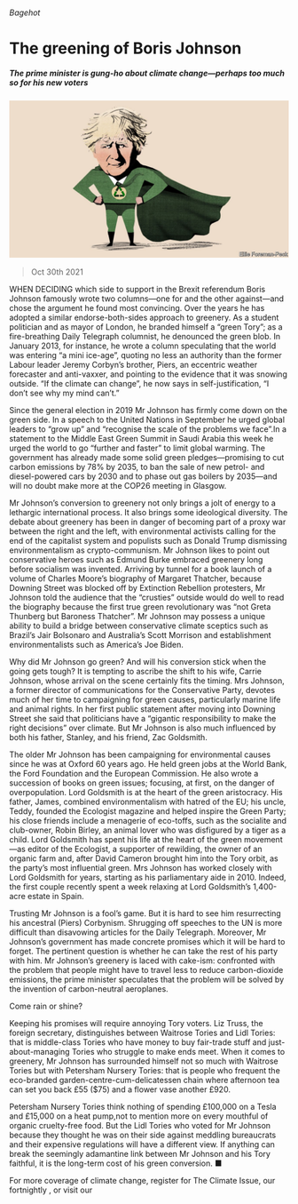 ###### Bagehot

# The greening of Boris Johnson 

##### The prime minister is gung-ho about climate change—perhaps too much so for his new voters 

![image](images/20211030_BRD000_1.jpg) 

> Oct 30th 2021 

WHEN DECIDING which side to support in the Brexit referendum Boris Johnson famously wrote two columns—one for and the other against—and chose the argument he found most convincing. Over the years he has adopted a similar endorse-both-sides approach to greenery. As a student politician and as mayor of London, he branded himself a “green Tory”; as a fire-breathing Daily Telegraph columnist, he denounced the green blob. In January 2013, for instance, he wrote a column speculating that the world was entering “a mini ice-age”, quoting no less an authority than the former Labour leader Jeremy Corbyn’s brother, Piers, an eccentric weather forecaster and anti-vaxxer, and pointing to the evidence that it was snowing outside. “If the climate can change”, he now says in self-justification, “I don’t see why my mind can’t.”

Since the general election in 2019 Mr Johnson has firmly come down on the green side. In a speech to the United Nations in September he urged global leaders to “grow up” and “recognise the scale of the problems we face”.In a statement to the Middle East Green Summit in Saudi Arabia this week he urged the world to go “further and faster” to limit global warming. The government has already made some solid green pledges—promising to cut carbon emissions by 78% by 2035, to ban the sale of new petrol- and diesel-powered cars by 2030 and to phase out gas boilers by 2035—and will no doubt make more at the COP26 meeting in Glasgow.


Mr Johnson’s conversion to greenery not only brings a jolt of energy to a lethargic international process. It also brings some ideological diversity. The debate about greenery has been in danger of becoming part of a proxy war between the right and the left, with environmental activists calling for the end of the capitalist system and populists such as Donald Trump dismissing environmentalism as crypto-communism. Mr Johnson likes to point out conservative heroes such as Edmund Burke embraced greenery long before socialism was invented. Arriving by tunnel for a book launch of a volume of Charles Moore’s biography of Margaret Thatcher, because Downing Street was blocked off by Extinction Rebellion protesters, Mr Johnson told the audience that the “crusties” outside would do well to read the biography because the first true green revolutionary was “not Greta Thunberg but Baroness Thatcher”. Mr Johnson may possess a unique ability to build a bridge between conservative climate sceptics such as Brazil’s Jair Bolsonaro and Australia’s Scott Morrison and establishment environmentalists such as America’s Joe Biden.

Why did Mr Johnson go green? And will his conversion stick when the going gets tough? It is tempting to ascribe the shift to his wife, Carrie Johnson, whose arrival on the scene certainly fits the timing. Mrs Johnson, a former director of communications for the Conservative Party, devotes much of her time to campaigning for green causes, particularly marine life and animal rights. In her first public statement after moving into Downing Street she said that politicians have a “gigantic responsibility to make the right decisions” over climate. But Mr Johnson is also much influenced by both his father, Stanley, and his friend, Zac Goldsmith.

The older Mr Johnson has been campaigning for environmental causes since he was at Oxford 60 years ago. He held green jobs at the World Bank, the Ford Foundation and the European Commission. He also wrote a succession of books on green issues; focusing, at first, on the danger of overpopulation. Lord Goldsmith is at the heart of the green aristocracy. His father, James, combined environmentalism with hatred of the EU; his uncle, Teddy, founded the Ecologist magazine and helped inspire the Green Party; his close friends include a menagerie of eco-toffs, such as the socialite and club-owner, Robin Birley, an animal lover who was disfigured by a tiger as a child. Lord Goldsmith has spent his life at the heart of the green movement—as editor of the Ecologist, a supporter of rewilding, the owner of an organic farm and, after David Cameron brought him into the Tory orbit, as the party’s most influential green. Mrs Johnson has worked closely with Lord Goldsmith for years, starting as his parliamentary aide in 2010. Indeed, the first couple recently spent a week relaxing at Lord Goldsmith’s 1,400-acre estate in Spain.

Trusting Mr Johnson is a fool’s game. But it is hard to see him resurrecting his ancestral (Piers) Corbynism. Shrugging off speeches to the UN is more difficult than disavowing articles for the Daily Telegraph. Moreover, Mr Johnson’s government has made concrete promises which it will be hard to forget. The pertinent question is whether he can take the rest of his party with him. Mr Johnson’s greenery is laced with cake-ism: confronted with the problem that people might have to travel less to reduce carbon-dioxide emissions, the prime minister speculates that the problem will be solved by the invention of carbon-neutral aeroplanes.

Come rain or shine?

Keeping his promises will require annoying Tory voters. Liz Truss, the foreign secretary, distinguishes between Waitrose Tories and Lidl Tories: that is middle-class Tories who have money to buy fair-trade stuff and just-about-managing Tories who struggle to make ends meet. When it comes to greenery, Mr Johnson has surrounded himself not so much with Waitrose Tories but with Petersham Nursery Tories: that is people who frequent the eco-branded garden-centre-cum-delicatessen chain where afternoon tea can set you back £55 ($75) and a flower vase another £920.

Petersham Nursery Tories think nothing of spending £100,000 on a Tesla and £15,000 on a heat pump,not to mention more on every mouthful of organic cruelty-free food. But the Lidl Tories who voted for Mr Johnson because they thought he was on their side against meddling bureaucrats and their expensive regulations will have a different view. If anything can break the seemingly adamantine link between Mr Johnson and his Tory faithful, it is the long-term cost of his green conversion. ■

For more coverage of climate change, register for The Climate Issue, our fortnightly , or visit our 

